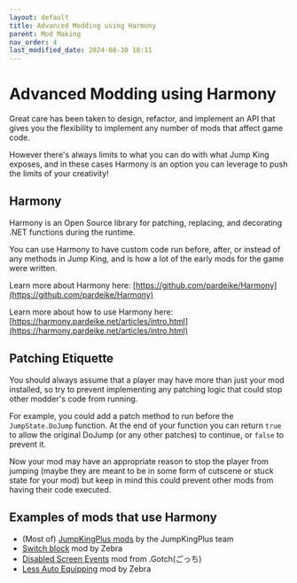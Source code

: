 ```yaml
---
layout: default
title: Advanced Modding using Harmony
parent: Mod Making
nav_order: 4
last_modified_date: 2024-08-30 18:11
---
```


# Advanced Modding using Harmony
Great care has been taken to design, refactor, and implement an API that gives you the flexibility to implement any number of mods that affect game code. 

However there's always limits to what you can do with what Jump King exposes, and in these cases Harmony is an option you can leverage to push the limits of your creativity!

## Harmony
Harmony is an Open Source library for patching, replacing, and decorating .NET functions during the runtime.

You can use Harmony to have custom code run before, after, or instead of any methods in Jump King, and is how a lot of the early mods for the game were written.

Learn more about Harmony here: [https://github.com/pardeike/Harmony](https://github.com/pardeike/Harmony)

Learn more about how to use Harmony here: [https://harmony.pardeike.net/articles/intro.html](https://harmony.pardeike.net/articles/intro.html)

## Patching Etiquette
You should always assume that a player may have more than just your mod installed, so try to prevent implementing any patching logic that could stop other modder's code from running. 

For example, you could add a patch method to run before the `JumpState.DoJump` function. At the end of your function you can return `true` to allow the original DoJump (or any other patches) to continue, or `false` to prevent it.

Now your mod may have an appropriate reason to stop the player from jumping (maybe they are meant to be in some form of cutscene or stuck state for your mod) but keep in mind this could prevent other mods from having their code executed.

## Examples of mods that use Harmony

- (Most of) [JumpKingPlus mods](https://github.com/JumpKingPlus/Workshop) by the JumpKingPlus team
- [Switch block](https://github.com/gitAdrianK/SwitchBlocks) mod by Zebra
- [Disabled Screen Events](https://github.com/YutaGoto/JumpKing-DisabledScreenEvents) mod from .Gotch(ごっち)
- [Less Auto Equipping](https://github.com/gitAdrianK/LessAutoEquipping) mod by Zebra